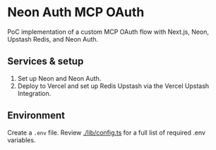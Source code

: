 # Neon Auth MCP OAuth

PoC implementation of a custom MCP OAuth flow with Next.js, Neon, Upstash Redis, and Neon Auth.

## Services & setup

1. Set up Neon and Neon Auth.
2. Deploy to Vercel and set up Redis Upstash via the Vercel Upstash Integration.

## Environment

Create a `.env` file.  Review [./lib/config.ts](./lib/config.ts) for a full list of required .env variables.